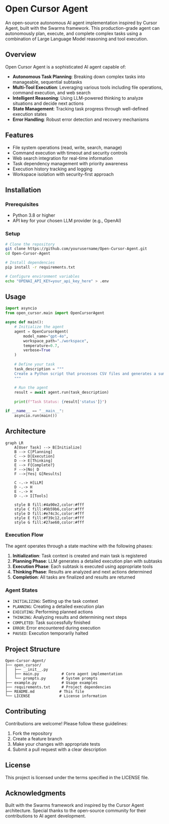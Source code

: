 # Open Cursor Agent

An open-source autonomous AI agent implementation inspired by Cursor Agent, built with the Swarms framework. This production-grade agent can autonomously plan, execute, and complete complex tasks using a combination of Large Language Model reasoning and tool execution.

## Overview

Open Cursor Agent is a sophisticated AI agent capable of:

- **Autonomous Task Planning**: Breaking down complex tasks into manageable, sequential subtasks
- **Multi-Tool Execution**: Leveraging various tools including file operations, command execution, and web search
- **Intelligent Reasoning**: Using LLM-powered thinking to analyze situations and decide next actions
- **State Management**: Tracking task progress through well-defined execution states
- **Error Handling**: Robust error detection and recovery mechanisms

## Features

- File system operations (read, write, search, manage)
- Command execution with timeout and security controls
- Web search integration for real-time information
- Task dependency management with priority awareness
- Execution history tracking and logging
- Workspace isolation with security-first approach

## Installation

### Prerequisites

- Python 3.8 or higher
- API key for your chosen LLM provider (e.g., OpenAI)

### Setup

```bash
# Clone the repository
git clone https://github.com/yourusername/Open-Cursor-Agent.git
cd Open-Cursor-Agent

# Install dependencies
pip install -r requirements.txt

# Configure environment variables
echo "OPENAI_API_KEY=your_api_key_here" > .env
```

## Usage

```python
import asyncio
from open_cursor.main import OpenCursorAgent

async def main():
    # Initialize the agent
    agent = OpenCursorAgent(
        model_name="gpt-4o",
        workspace_path="./workspace",
        temperature=0.7,
        verbose=True
    )
    
    # Define your task
    task_description = """
    Create a Python script that processes CSV files and generates a summary report.
    """
    
    # Run the agent
    result = await agent.run(task_description)
    
    print(f"Task Status: {result['status']}")

if __name__ == "__main__":
    asyncio.run(main())
```

## Architecture

```mermaid
graph LR
    A[User Task] --> B[Initialize]
    B --> C[Planning]
    C --> D[Execution]
    D --> E[Thinking]
    E --> F{Complete?}
    F -->|No| D
    F -->|Yes| G[Results]
    
    C -.-> H[LLM]
    D -.-> H
    E -.-> H
    D -.-> I[Tools]
    
    style B fill:#4a90e2,color:#fff
    style C fill:#9b59b6,color:#fff
    style D fill:#e74c3c,color:#fff
    style E fill:#f39c12,color:#fff
    style G fill:#27ae60,color:#fff
```

### Execution Flow

The agent operates through a state machine with the following phases:

1. **Initialization**: Task context is created and main task is registered
2. **Planning Phase**: LLM generates a detailed execution plan with subtasks
3. **Execution Phase**: Each subtask is executed using appropriate tools
4. **Thinking Phase**: Results are analyzed and next actions determined
5. **Completion**: All tasks are finalized and results are returned

### Agent States

- `INITIALIZING`: Setting up the task context
- `PLANNING`: Creating a detailed execution plan
- `EXECUTING`: Performing planned actions
- `THINKING`: Analyzing results and determining next steps
- `COMPLETED`: Task successfully finished
- `ERROR`: Error encountered during execution
- `PAUSED`: Execution temporarily halted

## Project Structure

```
Open-Cursor-Agent/
├── open_cursor/
│   ├── __init__.py
│   ├── main.py          # Core agent implementation
│   └── prompts.py       # System prompts
├── example.py           # Usage examples
├── requirements.txt     # Project dependencies
├── README.md           # This file
└── LICENSE             # License information
```

## Contributing

Contributions are welcome! Please follow these guidelines:

1. Fork the repository
2. Create a feature branch
3. Make your changes with appropriate tests
4. Submit a pull request with a clear description

## License

This project is licensed under the terms specified in the LICENSE file.

## Acknowledgments

Built with the Swarms framework and inspired by the Cursor Agent architecture. Special thanks to the open-source community for their contributions to AI agent development.
